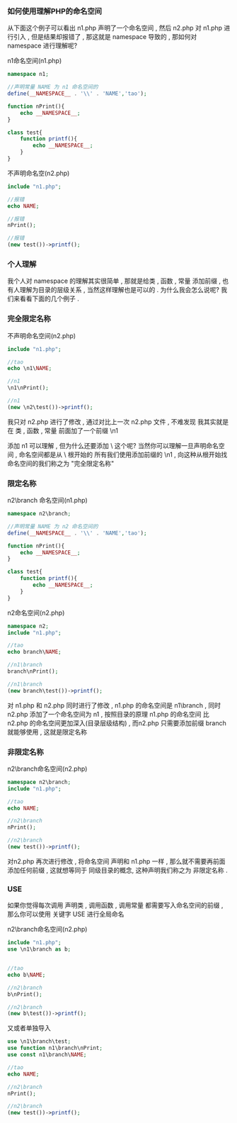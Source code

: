 

### 如何使用理解PHP的命名空间
从下面这个例子可以看出 n1.php 声明了一个命名空间 , 然后 n2.php 对 n1.php 进行引入 , 但是结果却报错了 , 那这就是 namespace 导致的 , 那如何对 namespace 进行理解呢?

n1命名空间(n1.php)
```php
namespace n1;

//声明常量 NAME 为 n1 命名空间的
define(__NAMESPACE__ . '\\' . 'NAME','tao');

function nPrint(){
    echo __NAMESPACE__;
}

class test{
    function printf(){
        echo __NAMESPACE__;
    }
}
```

不声明命名空(n2.php)
```php
include "n1.php";

//报错
echo NAME;

//报错
nPrint();

//报错
(new test())->printf();
```

### 个人理解

我个人对 namespace 的理解其实很简单 , 那就是给类 , 函数 , 常量 添加前缀 , 也有人理解为目录的层级关系 , 当然这样理解也是可以的 . 为什么我会怎么说呢? 我们来看看下面的几个例子 .

### 完全限定名称
不声明命名空间(n2.php)
```php
include "n1.php";

//tao
echo \n1\NAME;

//n1
\n1\nPrint();

//n1
(new \n2\test())->printf();
```

我只对 n2.php 进行了修改 , 通过对比上一次 n2.php 文件 , 不难发现 我其实就是在 类 , 函数 , 常量 前面加了一个前缀 \n1

添加 n1 可以理解 , 但为什么还要添加 \ 这个呢? 当然你可以理解一旦声明命名空间 , 命名空间都是从 \ 根开始的 所有我们使用添加前缀的 \n1 , 向这种从根开始找命名空间的我们称之为 "完全限定名称"

### 限定名称
n2\branch 命名空间(n1.php)
```php
namespace n2\branch;

//声明常量 NAME 为 n2 命名空间的
define(__NAMESPACE__ . '\\' . 'NAME','tao');

function nPrint(){
    echo __NAMESPACE__;
}

class test{
    function printf(){
        echo __NAMESPACE__;
    }
}
```

n2命名空间(n2.php)
```php
namespace n2;
include "n1.php";

//tao
echo branch\NAME;

//n1\branch
branch\nPrint();

//n1\branch
(new branch\test())->printf();
```

对 n1.php 和 n2.php 同时进行了修改 , n1.php 的命名空间是 n1\branch , 同时 n2.php 添加了一个命名空间为 n1 , 按照目录的原理 n1.php 的命名空间 比 n2.php 的命名空间更加深入(目录层级结构) , 而n2.php 只需要添加前缀 branch 就能够使用 , 这就是限定名称

### 非限定名称
n2\branch命名空间(n2.php)
```php
namespace n2\branch;
include "n1.php";

//tao
echo NAME;

//n2\branch
nPrint();

//n2\branch
(new test())->printf();
```

对n2.php 再次进行修改 , 将命名空间 声明和 n1.php 一样 , 那么就不需要再前面添加任何前缀 , 这就想等同于 同级目录的概念, 这种声明我们称之为 非限定名称 .


### USE
如果你觉得每次调用 声明类 , 调用函数 , 调用常量 都需要写入命名空间的前缀 , 那么你可以使用 关键字 USE 进行全局命名


n2\branch命名空间(n2.php)
```php
include "n1.php";
use \n1\branch as b;


//tao
echo b\NAME;

//n2\branch
b\nPrint();

//n2\branch
(new b\test())->printf();
```

又或者单独导入
```php
use \n1\branch\test;
use function n1\branch\nPrint;
use const n1\branch\NAME;

//tao
echo NAME;

//n2\branch
nPrint();

//n2\branch
(new test())->printf();
```